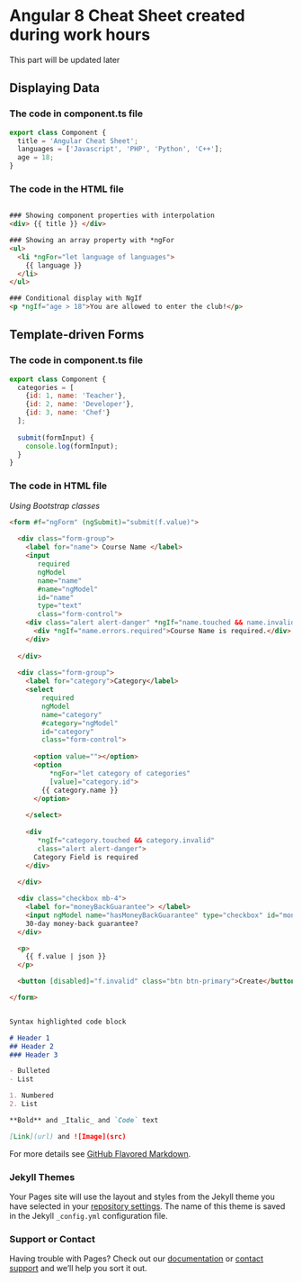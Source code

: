 # Angular 8 Cheat Sheet created during work hours

This part will be updated later 

## Displaying Data

### The code in component.ts file
``` javascript
export class Component {
  title = 'Angular Cheat Sheet';
  languages = ['Javascript', 'PHP', 'Python', 'C++'];
  age = 18;
}
```

### The code in the HTML file
<!-- {% raw %} -->
``` html

### Showing component properties with interpolation
<div> {{ title }} </div>

### Showing an array property with *ngFor
<ul>
  <li *ngFor="let language of languages">
    {{ language }}
  </li>
</ul>

### Conditional display with NgIf
<p *ngIf="age > 18">You are allowed to enter the club!</p>

```
<!-- {% endraw %} -->



## Template-driven Forms

### The code in component.ts file
``` javascript
export class Component {
  categories = [
    {id: 1, name: 'Teacher'},
    {id: 2, name: 'Developer'},
    {id: 3, name: 'Chef'}
  ];
  
  submit(formInput) {
    console.log(formInput);
  }
}
```
### The code in HTML file 
_Using Bootstrap classes_
``` html
<form #f="ngForm" (ngSubmit)="submit(f.value)">
  
  <div class="form-group">
    <label for="name"> Course Name </label>
    <input 
       required 
       ngModel 
       name="name" 
       #name="ngModel" 
       id="name" 
       type="text" 
       class="form-control">
    <div class="alert alert-danger" *ngIf="name.touched && name.invalid">
      <div *ngIf="name.errors.required">Course Name is required.</div>
    </div>
    
  </div>
  
  <div class="form-group">
    <label for="category">Category</label>
    <select 
        required 
        ngModel 
        name="category" 
        #category="ngModel" 
        id="category" 
        class="form-control">
      
      <option value=""></option>
      <option 
          *ngFor="let category of categories" 
          [value]="category.id"> 
        {{ category.name }}
      </option>
      
    </select>
    
    <div 
       *ngIf="category.touched && category.invalid" 
       class="alert alert-danger">
      Category Field is required
    </div>
    
  </div>

  <div class="checkbox mb-4">
    <label for="moneyBackGuarantee"> </label>
    <input ngModel name="hasMoneyBackGuarantee" type="checkbox" id="moneyBackGuarantee">
    30-day money-back guarantee?
  </div>

  <p>
    {{ f.value | json }}
  </p>

  <button [disabled]="f.invalid" class="btn btn-primary">Create</button>

</form>

```



```markdown

Syntax highlighted code block

# Header 1
## Header 2
### Header 3

- Bulleted
- List

1. Numbered
2. List

**Bold** and _Italic_ and `Code` text

[Link](url) and ![Image](src)
```

For more details see [GitHub Flavored Markdown](https://guides.github.com/features/mastering-markdown/).

### Jekyll Themes

Your Pages site will use the layout and styles from the Jekyll theme you have selected in your [repository settings](https://github.com/eneajaho/angular-chsh/settings). The name of this theme is saved in the Jekyll `_config.yml` configuration file.

### Support or Contact

Having trouble with Pages? Check out our [documentation](https://help.github.com/categories/github-pages-basics/) or [contact support](https://github.com/contact) and we’ll help you sort it out.
